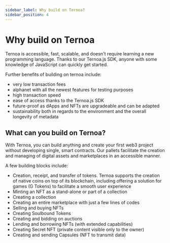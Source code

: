 ```yaml
---
sidebar_label: Why build on Ternoa?
sidebar_position: 4
---
```


# Why build on Ternoa

Ternoa is accessible, fast, scalable, and doesn't require learning a new programming language. Thanks to our Ternoa.js SDK, anyone with some knowledge of JavaScript can quickly get started. 

Further benefits of building on ternoa include: 
- very low transaction fees 
- alphanet with all the newest features for testing purposes 
- high transaction speed 
- ease of access thanks to the Ternoa.js SDK 
- future-proof as dApps and NFTs are upgradeable and can be adapted
- sustainability both in regards to the environment and the overall longevity of metadata 


## What can you build on Ternoa?

With Ternoa, you can build anything and create your first web3 project without developing single, smart contracts. Our pallets facilitate the creation and managing of digital assets and marketplaces in an accessible manner. 

A few building blocks include: 
- Creation, receipt, and transfer of tokens. Ternoa supports the creation of native coins on top of its blockchain, including offering a solution for games (G Tokens) to facilitate a smooth user experience
- Minting an NFT as a stand-alone or part of a collection
- Creating a collection
- Creating an entire marketplace with just a few lines of codes
- Selling and buying NFTs 
- Creating Soulbound Tokens 
- Creating and bidding on auctions 
- Lending and borrowing NFTs (with extended capabilities)
- Creating Secret NFT (private content visible only to the owner)
- Creating and sending Capsules (NFT to transmit data)




